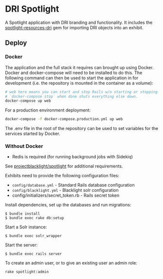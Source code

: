 # DRI Spotlight

A Spotlight application with DRI branding and functionality. It includes the [spotlight-resources-dri](https://github.com/Digital-Repository-of-Ireland/spotlight-resources-dri) gem for importing DRI objects into an exhibit.

## Deploy

### Docker
The application and the full stack it requires can brought up using Docker. Docker and docker-compose will need to be installed to do this. The following command can then be used to start the application in for development (i.e. the repository is mounted in the container as a volume):

```bash
# web here means you can start and stop Rails w/o starting or stopping other services. 
# `docker-compose stop` when done shuts everything else down.
docker-compose up web
```

For a production environment deployment:
```bash
docker-compose -f docker-compose.production.yml up web
```

The .env file in the root of the repository can be used to set variables for the services started by Docker.

### Without Docker

- Redis is required (for running background jobs with Sidekiq)

See [projectblacklight/spotlight](https://github.com/projectblacklight/spotlight) for additional requirements.

Exhibits need to provide the following configuration files:

* `config/database.yml` - Standard Rails database configuration
* `config/blacklight.yml` - Blacklight solr configuration
* config/initializers/secret_token.rb - Rails secret token

Install dependencies, set up the databases and run migrations:
```console
$ bundle install
$ bundle exec rake db:setup
```

Start a Solr instance:
```console
$ bundle exec solr_wrapper
```

Start the server:
```console
$ bundle exec rails server
```

To create an admin user, or to give an existing user an admin role:
```bash
rake spotlight:admin
```

